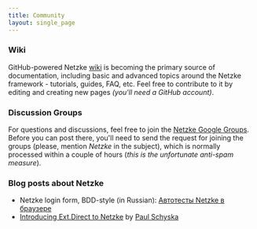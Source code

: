 ```yaml
---
title: Community
layout: single_page
---
```

### Wiki
GitHub-powered Netzke [wiki](https://github.com/skozlov/netzke/wiki) is becoming the primary source of documentation, including basic and advanced topics around the Netzke framework - tutorials, guides, FAQ, etc. Feel free to contribute to it by editing and creating new pages *(you'll need a GitHub account)*.

### Discussion Groups
For questions and discussions, feel free to join the [Netzke Google Groups](http://groups.google.com/group/netzke/). Before you can post there, you'll need to send the request for joining the groups (please, mention *Netzke* in the subject), which is normally processed within a couple of hours (*this is the unfortunate anti-spam measure*).

### Blog posts about Netzke
* Netzke login form, BDD-style (in Russian): [Автотесты Netzke в браузере](http://a3r.me/blog/2011/netzke-cucumber-selenium.html)
* [Introducing Ext.Direct to Netzke](http://pschyska.blogspot.com/2011/02/introducing-extdirect-to-netzke.html) by [Paul Schyska](http://twitter.com/pschyska)